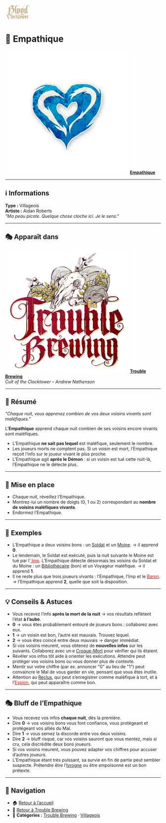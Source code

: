 <p align="left">
  <a href="/botc-fr-bambi/">
    <img src="../images/logo.png" alt="Accueil BotC FR" width="80">
  </a>
</p>

# 💙 Empathique  

[<img src="../images/Icon_empath.png" alt="Empathique" width="400">](empathique.md) [**Empathique**](../tb_roles/empathique.md)


---

## ℹ️ Informations  

**Type :** Villageois  
**Artiste :** Aidan Roberts  
*"Ma peau picote. Quelque chose cloche ici. Je le sens."*

---

## 🎭 Apparaît dans  

[<img src="../images/Logo_trouble_brewing.png" alt="Trouble Brewing" width="400">](../trouble_brewing.md) [**Trouble Brewing**](../trouble_brewing.md)  
*Cult of the Clocktower – Andrew Nathenson*  

---

## 📖 Résumé  

*"Chaque nuit, vous apprenez combien de vos deux voisins vivants sont maléfiques."*  

L’**Empathique** apprend chaque nuit combien de ses voisins encore vivants sont maléfiques.  

- L’Empathique **ne sait pas lequel** est maléfique, seulement le nombre.  
- Les joueurs morts ne comptent pas. Si un voisin est mort, l’Empathique reçoit l’info sur le joueur vivant le plus proche.  
- L’Empathique agit **après le Démon** : si un voisin est tué cette nuit-là, l’Empathique ne le détecte plus.  

---

## 🎲 Mise en place 

- Chaque nuit, réveillez l’Empathique.  
- Montrez-lui un nombre de doigts (0, 1 ou 2) correspondant au **nombre de voisins maléfiques vivants**.  
- Endormez l’Empathique.  

---

## 🧩 Exemples  

- L’Empathique a deux voisins bons : un [Soldat](soldat.md) et un [Moine](moine.md). → il apprend **0**.  
- Le lendemain, le Soldat est exécuté, puis la nuit suivante le Moine est tué par l’[ <span style="color:red">Imp</span>](imp.md). L’Empathique détecte désormais les voisins du Soldat et du Moine : un [Bibliothécaire](bibliothecaire.md) (bon) et un Voyageur maléfique. → il apprend **1**.  
- Il ne reste plus que trois joueurs vivants : l’Empathique, l’Imp et le [<span style="color:red">Baron</span>](baron.md). → l’Empathique apprend **2**, quelle que soit la disposition.  

---

## 💡 Conseils & Astuces  

- Vous recevez l’info **après la mort de la nuit** → vos résultats reflètent l’état **à l’aube**.  
- **0** → vous êtes probablement entouré de joueurs bons : collaborez avec eux.  
- **1** → un voisin est bon, l’autre est mauvais. Trouvez lequel.  
- **2** → vous êtes coincé entre deux mauvais → danger immédiat.  
- Si vos voisins meurent, vous obtenez de **nouvelles infos** sur les suivants. Collaborez avec un·e [Croque-Mort](croquemort.md) pour vérifier qui ils étaient.  
- Révéler vos infos tôt aide à orienter les exécutions. Attendre peut protéger vos voisins bons ou vous donner plus de contexte.  
- Mentir sur votre chiffre (par ex. annoncer "0" au lieu de "1") peut convaincre le Mal de vous garder en vie, pensant que vous êtes inutile.  
- Attention au [Reclus](reclus.md), qui peut s’enregistrer comme maléfique à tort, et à l’[<span style="color:red">Espion</span>](espion.md), qui peut apparaître comme bon.  

---

## 🎭 Bluff de l’Empathique  

- Vous recevez vos infos **chaque nuit**, dès la première.  
- Dire **0** → vos voisins bons vous font confiance, vous protégeant et protégeant vos alliés du Mal.  
- Dire **1** → vous semez la discorde entre vos deux voisins.  
- Dire **2** → bluff risqué, car vos voisins sauront que vous mentez, mais si cru, cela discrédite deux bons joueurs.  
- Si vos voisins meurent, vous pouvez adapter vos chiffres pour accuser d’autres joueurs.  
- L’Empathique étant très puissant, sa survie en fin de partie peut sembler suspecte. Prétendre être l’[Ivrogne](ivrogne.md) ou être empoisonné est un bon prétexte.  

---

## 📂 Navigation 

- 🏠 [Retour à l’accueil](/botc-fr-bambi/)  
- 🍺 [Retour à Trouble Brewing](../trouble_brewing.md)  
- 📂 **Catégories :** [Trouble Brewing](../trouble_brewing.md) · [Villageois](../villageois.md) 

